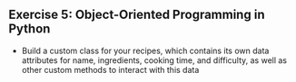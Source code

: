 ## Exercise 5: Object-Oriented Programming in Python ##
* Build a custom class for your recipes, which contains its own data attributes for name,
ingredients, cooking time, and difficulty, as well as other custom methods to interact with this
data
